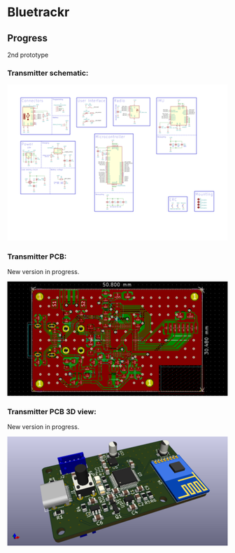 # Bluetrackr

## Progress

2nd prototype

### Transmitter schematic:

![schematic](doc/images/Bluetrackr-transmitter-sch.svg?raw=true&sanitize=true)

### Transmitter PCB:

New version in progress.

![schematic](doc/images/Bluetrackr-transmitter-pcb.png)

### Transmitter PCB 3D view:

New version in progress.

![schematic](doc/images/Bluetrackr-transmitter-3d.png)